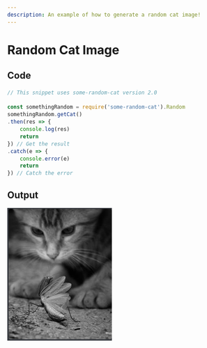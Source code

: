 ```yaml
---
description: An example of how to generate a random cat image!
---
```


# Random Cat Image

## Code

```javascript
// This snippet uses some-random-cat version 2.0

const somethingRandom = require('some-random-cat').Random
somethingRandom.getCat()
.then(res => {
    console.log(res)
    return
}) // Get the result
.catch(e => {
    console.error(e)
    return
}) // Catch the error
```

## Output

![](../.gitbook/assets/cat.png)

